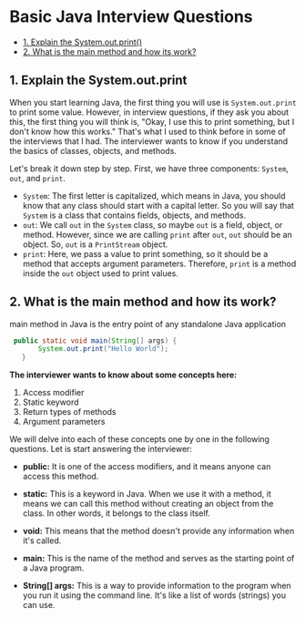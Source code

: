 # Basic Java Interview Questions


+ [1. Explain the System.out.print()](#1-explain-the-system.out.print)
+ [2. What is the main method and how its work?](#2-what-is-the-main-method-and-how-its-work?)

## 1. Explain the System.out.print

When you start learning Java, the first thing you will use is `System.out.print` to print some value. However, in interview questions, if they ask you about this, the first thing you will think is, "Okay, I use this to print something, but I don't know how this works." That's what I used to think before in some of the interviews that I had. The interviewer wants to know if you understand the basics of classes, objects, and methods.

Let's break it down step by step. First, we have three components: `System`, `out`, and `print`.

- `System`: The first letter is capitalized, which means in Java, you should know that any class should start with a capital letter. So you will say that `System` is a class that contains fields, objects, and methods.
- `out`: We call `out` in the `System` class, so maybe `out` is a field, object, or method. However, since we are calling `print` after `out`, `out` should be an object. So, `out` is a `PrintStream` object.
- `print`: Here, we pass a value to print something, so it should be a method that accepts argument parameters. Therefore, `print` is a method inside the `out` object used to print values.


## 2. What is the main method and how its work?

main method in Java is the entry point of any standalone Java application

```java
 public static void main(String[] args) {
       System.out.print("Hello World");
   }
```

**The interviewer wants to know about some concepts here:**

1. Access modifier
2. Static keyword
3. Return types of methods
4. Argument parameters

We will delve into each of these concepts one by one in the following questions. Let is start answering the interviewer:

- **public:** It is one of the access modifiers, and it means anyone can access this method.

- **static:** This is a keyword in Java. When we use it with a method, it means we can call this method without creating an object from the class. In other words, it belongs to the class itself.

- **void:** This means that the method doesn't provide any information when it's called.

- **main:** This is the name of the method and serves as the starting point of a Java program.

- **String[] args:** This is a way to provide information to the program when you run it using the command line. It's like a list of words (strings) you can use.
